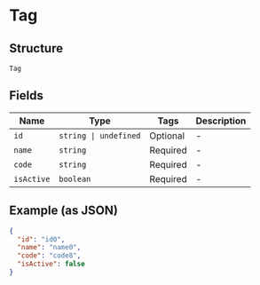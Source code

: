 
# Tag

## Structure

`Tag`

## Fields

| Name | Type | Tags | Description |
|  --- | --- | --- | --- |
| `id` | `string \| undefined` | Optional | - |
| `name` | `string` | Required | - |
| `code` | `string` | Required | - |
| `isActive` | `boolean` | Required | - |

## Example (as JSON)

```json
{
  "id": "id0",
  "name": "name0",
  "code": "code8",
  "isActive": false
}
```

